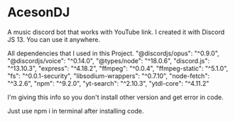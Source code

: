 # AcesonDJ
A music discord bot that works with YouTube link. I created it with Discord JS 13. You can use it anywhere.

All dependencies that I used in this Project.
    "@discordjs/opus": "^0.9.0",
    "@discordjs/voice": "^0.14.0",
    "@types/node": "^18.0.6",
    "discord.js": "^13.10.3",
    "express": "^4.18.2",
    "ffmpeg": "^0.0.4",
    "ffmpeg-static": "^5.1.0",
    "fs": "^0.0.1-security",
    "libsodium-wrappers": "^0.7.10",
    "node-fetch": "^3.2.6",
    "npm": "^9.2.0",
    "yt-search": "^2.10.3",
    "ytdl-core": "^4.11.2"
    
I'm giving this info so you don't install other version and get error in code.

Just use npm i in terminal after installing code.
